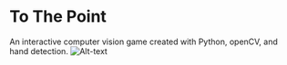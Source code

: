 # To The Point
An interactive computer vision game created with Python, openCV, and hand detection. 
![Alt-text](https://raw.githubusercontent.com/davidtran001/To_The_Point/tothepoint-1.gif?raw=true)

